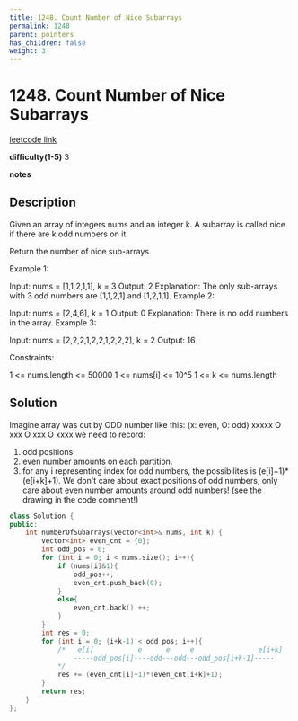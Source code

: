 ```yaml
---
title: 1248. Count Number of Nice Subarrays
permalink: 1248
parent: pointers
has_children: false
weight: 3
---
```

# 1248. Count Number of Nice Subarrays
[leetcode link](https://leetcode.com/problems/count-number-of-nice-subarrays/)

**difficulty(1-5)** 
3

**notes**   


## Description
Given an array of integers nums and an integer k. A subarray is called nice if there are k odd numbers on it.

Return the number of nice sub-arrays.

 

Example 1:

Input: nums = [1,1,2,1,1], k = 3
Output: 2
Explanation: The only sub-arrays with 3 odd numbers are [1,1,2,1] and [1,2,1,1].
Example 2:

Input: nums = [2,4,6], k = 1
Output: 0
Explanation: There is no odd numbers in the array.
Example 3:

Input: nums = [2,2,2,1,2,2,1,2,2,2], k = 2
Output: 16
 

Constraints:

1 <= nums.length <= 50000
1 <= nums[i] <= 10^5
1 <= k <= nums.length

## Solution
Imagine array was cut by ODD number like this:
(x: even, O: odd)
xxxxx O xxx O xxx O xxxx 
we need to record:
1. odd positions
2. even number amounts on each partition.
3. for any i representing index for odd numbers, the possibilites is (e[i]+1)*(e[i+k]+1). We don't care about exact positions of odd numbers, only care about even number amounts around odd numbers! (see the drawing in the code comment!) 

```c++
class Solution {
public:
    int numberOfSubarrays(vector<int>& nums, int k) {
        vector<int> even_cnt = {0};
        int odd_pos = 0;
        for (int i = 0; i < nums.size(); i++){
            if (nums[i]&1){
                odd_pos++;
                even_cnt.push_back(0);
            }
            else{
                even_cnt.back() ++;
            }
        }
        int res = 0;
        for (int i = 0; (i+k-1) < odd_pos; i++){
            /*   e[i]           e      e     e                e[i+k]
                -----odd_pos[i]----odd---odd---odd_pos[i+k-1]-----
            */
            res += (even_cnt[i]+1)*(even_cnt[i+k]+1);            
        }
        return res;        
    }
};
```


